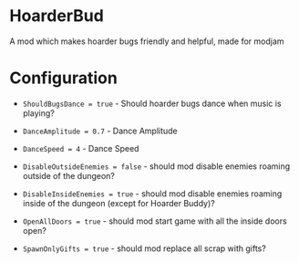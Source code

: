 # HoarderBud
A mod which makes hoarder bugs friendly and helpful, made for modjam

# Configuration

* `ShouldBugsDance = true` - Should hoarder bugs dance when music is playing?
* `DanceAmplitude = 0.7` - Dance Amplitude
* `DanceSpeed = 4` - Dance Speed

* `DisableOutsideEnemies = false` - should mod disable enemies roaming outside of the dungeon?
* `DisableInsideEnemies = true` - should mod disable enemies roaming inside of the dungeon (except for Hoarder Buddy)?
* `OpenAllDoors = true` - should mod start game with all the inside doors open?
* `SpawnOnlyGifts = true` - should mod replace all scrap with gifts?